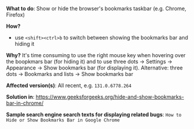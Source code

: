 **What to do**: 
  Show or hide the browser's bookmarks taskbar (e.g. Chrome, Firefox)

**How?**
  - use `<shift><ctrl>b` to switch between showing the bookmarks bar and hiding it

**Why?**
  It's time consuming to use the right mouse key when hovering over the boopkmars bar (for hiding it) and to use
  three dots -> Settings -> Appearance -> Show bookmarks bar (for displaying it). Alternative:
  three dots -> Bookmarks and lists -> Show bookmarks bar

**Affected version(s)**: All recent, e.g. `131.0.6778.264`

**Solution in**: https://www.geeksforgeeks.org/hide-and-show-bookmarks-bar-in-chrome/

**Sample search engine search texts for displaying related bugs**: `How to Hide or Show Bookmarks Bar in Google Chrome`
